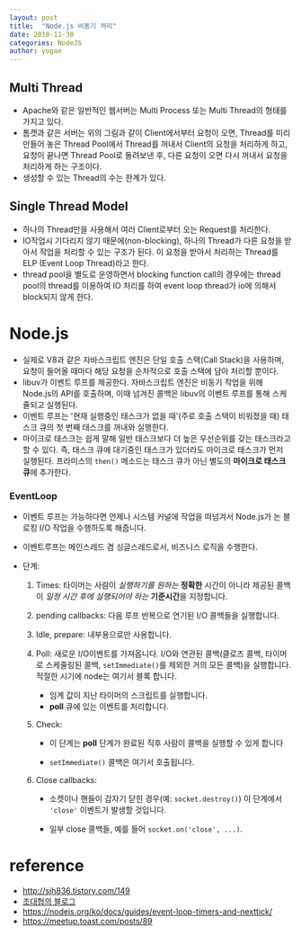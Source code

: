 ```yaml
---
layout: post
title:  "Node.js 비동기 처리"
date: 2018-11-30
categories: NodeJS
author: yogae 
---
```


##  Multi Thread

- Apache와 같은 일반적인 웹서버는 Multi Process 또는 Multi Thread의 형태를 가지고 있다. 
- 톰캣과 같은 서버는 위의 그림과 같이 Client에서부터 요청이 오면, Thread를 미리 만들어 놓은 Thread Pool에서 Thread를 꺼내서 Client의 요청을 처리하게 하고, 요청이 끝나면 Thread Pool로 돌려보낸 후, 다른 요청이 오면 다시 꺼내서 요청을 처리하게 하는 구조이다.
- 생성할 수 있는 Thread의 수는 한계가 있다.

## Single Thread Model

- 하나의 Thread만을 사용해서 여러 Client로부터 오는 Request를 처리한다.
- IO작업시 기다리지 않기 때문에(non-blocking), 하나의 Thread가 다른 요청을 받아서 작업을 처리할 수 있는 구조가 된다.  이 요청을 받아서 처리하는 Thread를 ELP (Event Loop Thread)라고 한다.
- thread pool을 별도로 운영하면서 blocking function call의 경우에는 thread pool의 thread를 이용하여 IO 처리를 하여 event loop thread가 io에 의해서 block되지 않게 한다.

# Node.js

- 실제로 V8과 같은 자바스크립트 엔진은 단일 호출 스택(Call Stack)을 사용하며, 요청이 들어올 때마다 해당 요청을 순차적으로 호출 스택에 담아 처리할 뿐이다. 
- libuv가 이벤트 루프를 제공한다. 자바스크립트 엔진은 비동기 작업을 위해 Node.js의 API를 호출하며, 이때 넘겨진 콜백은 libuv의 이벤트 루프를 통해 스케쥴되고 실행된다.
- 이벤트 루프는 '현재 실행중인 태스크가 없을 때'(주로 호출 스택이 비워졌을 때) 태스크 큐의 첫 번째 태스크를 꺼내와 실행한다.
- 마이크로 태스크는 쉽게 말해 일반 태스크보다 더 높은 우선순위를 갖는 태스크라고 할 수 있다. 즉, 태스크 큐에 대기중인 태스크가 있더라도 마이크로 태스크가 먼저 실행된다. 프라미스의 `then()` 메소드는 태스크 큐가 아닌 별도의 **마이크로 태스크 큐**에 추가한다.

### EventLoop

- 이벤트 루프는 가능하다면 언제나 시스템 커널에 작업을 떠넘겨서 Node.js가 논 블로킹 I/O 작업을 수행하도록 해줍니다.

- 이벤트루프는 메인스레드 겸 싱글스레드로서, 비즈니스 로직을 수행한다.

- 단계:

  1. Times: 타이머는 사람이 *실행하기를 원하는* **정확한** 시간이 아니라 제공된 콜백이 *일정 시간 후에 실행되어야 하는* **기준시간**을 지정합니다. 

  2. pending callbacks: 다음 루프 반복으로 연기된 I/O 콜백들을 실행합니다.

  3. Idle, prepare: 내부용으로만 사용합니다.

  4. Poll: 새로운 I/O이벤트를 가져옵니다. I/O와 연관된 콜백(클로즈 콜백, 타이머로 스케줄링된 콜백, `setImmediate()`를 제외한 거의 모든 콜백)을 실행합니다. 적절한 시기에 node는 여기서 블록 합니다.

     - 임계 값이 지난 타이머의 스크립트를 실행합니다.
     - **poll** 큐에 있는 이벤트를 처리합니다.

  5. Check: 

     - 이 단계는 **poll** 단계가 완료된 직후 사람이 콜백을 실행할 수 있게 합니다

     - `setImmediate()` 콜백은 여기서 호출됩니다.

  6. Close callbacks: 

     - 소켓이나 핸들이 갑자기 닫힌 경우(예: `socket.destroy()`) 이 단계에서 `'close'` 이벤트가 발생할 것입니다.

     - 일부 close 콜백들, 예를 들어 `socket.on('close', ...)`.





# reference

- http://sjh836.tistory.com/149
- [조대협의 블로그](http://bcho.tistory.com/881?category=513811)
- https://nodejs.org/ko/docs/guides/event-loop-timers-and-nexttick/
- https://meetup.toast.com/posts/89



